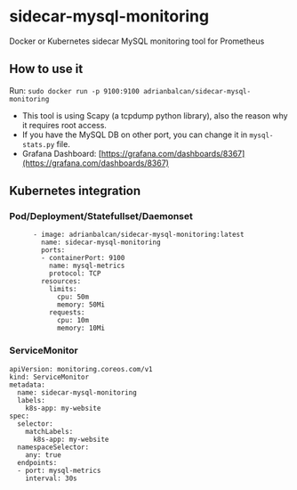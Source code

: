 # sidecar-mysql-monitoring
Docker or Kubernetes sidecar MySQL monitoring tool for Prometheus

## How to use it

Run: `sudo docker run -p 9100:9100 adrianbalcan/sidecar-mysql-monitoring`

- This tool is using Scapy (a tcpdump python library), also the reason why it requires root access.
- If you have the MySQL DB on other port, you can change it in `mysql-stats.py` file.
- Grafana Dashboard: [https://grafana.com/dashboards/8367](https://grafana.com/dashboards/8367)


## Kubernetes integration

### Pod/Deployment/Statefullset/Daemonset
```
      - image: adrianbalcan/sidecar-mysql-monitoring:latest
        name: sidecar-mysql-monitoring
        ports:
        - containerPort: 9100
          name: mysql-metrics
          protocol: TCP
        resources:
          limits:
            cpu: 50m
            memory: 50Mi
          requests:
            cpu: 10m
            memory: 10Mi
```
### ServiceMonitor
```
apiVersion: monitoring.coreos.com/v1
kind: ServiceMonitor
metadata:
  name: sidecar-mysql-monitoring
  labels:
    k8s-app: my-website
spec:
  selector:
    matchLabels:
      k8s-app: my-website
  namespaceSelector:
    any: true
  endpoints:
  - port: mysql-metrics
    interval: 30s
```
